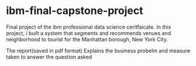 # ibm-final-capstone-project

Final project of the ibm professional data science ceritfaicate. In this project, i built a system that segments and recommends venues and neighborhood to tourist for the Manhattan borough, New York City. 

The report(saved in pdf format) Explains the business probelm and measure taken to answer the question asked
